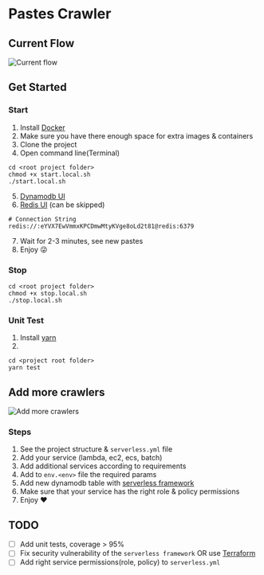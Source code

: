 # Pastes Crawler

## Current Flow

![Current flow](https://tinyurl.com/2afu93hz)<!--[Current flow](./diagrams/current-flow.puml)-->


## Get Started
### Start

1. Install [Docker](https://www.docker.com/)
2. Make sure you have there enough space for extra images & containers
3. Clone the project
4. Open command line(Terminal)
```
cd <root project folder>
chmod +x start.local.sh
./start.local.sh
```
5. [Dynamodb UI](http://localhost:8001)
6. [Redis UI](http://localhost:8002) (can be skipped)
```
# Connection String
redis://:eYVX7EwVmmxKPCDmwMtyKVge8oLd2t81@redis:6379
```
7. Wait for 2-3 minutes, see new pastes
8. Enjoy :stuck_out_tongue_winking_eye:

### Stop
```
cd <root project folder>
chmod +x stop.local.sh
./stop.local.sh
```
### Unit Test
1. Install [yarn](https://yarnpkg.com/) 
2. 
```
cd <project root folder>
yarn test
```

## Add more crawlers

![Add more crawlers](https://tinyurl.com/28ar2r7l)<!--[Add more crawlers](./diagrams/next-stage.puml)-->

### Steps

1. See the project structure & `serverless.yml` file
2. Add your service (lambda, ec2, ecs, batch)
3. Add additional services according to requirements
4. Add to `env.<env>` file the required params
5. Add new dynamodb table with [serverless framework](https://www.serverless.com/) 
6. Make sure that your service has the right role & policy permissions
7. Enjoy :heart:

## TODO

- [ ] Add unit tests, coverage > 95%
- [ ] Fix security vulnerability of the `serverless framework` OR use [Terraform](https://www.terraform.io/)
- [ ] Add right service permissions(role, policy) to `serverless.yml`